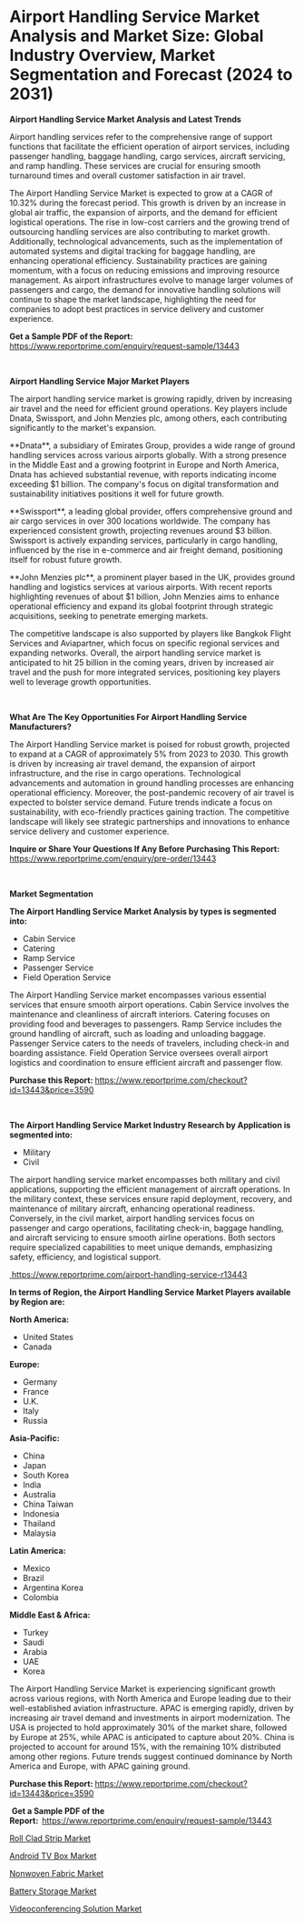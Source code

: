 <p><h1>Airport Handling Service Market Analysis and Market Size: Global Industry Overview, Market Segmentation and Forecast (2024 to 2031)</h1></p><p><strong>Airport Handling Service Market Analysis and Latest Trends</strong></p>
<p><p>Airport handling services refer to the comprehensive range of support functions that facilitate the efficient operation of airport services, including passenger handling, baggage handling, cargo services, aircraft servicing, and ramp handling. These services are crucial for ensuring smooth turnaround times and overall customer satisfaction in air travel.</p><p>The Airport Handling Service Market is expected to grow at a CAGR of 10.32% during the forecast period. This growth is driven by an increase in global air traffic, the expansion of airports, and the demand for efficient logistical operations. The rise in low-cost carriers and the growing trend of outsourcing handling services are also contributing to market growth. Additionally, technological advancements, such as the implementation of automated systems and digital tracking for baggage handling, are enhancing operational efficiency. Sustainability practices are gaining momentum, with a focus on reducing emissions and improving resource management. As airport infrastructures evolve to manage larger volumes of passengers and cargo, the demand for innovative handling solutions will continue to shape the market landscape, highlighting the need for companies to adopt best practices in service delivery and customer experience.</p></p>
<p><strong>Get a Sample PDF of the Report:&nbsp;</strong> <a href="https://www.reportprime.com/enquiry/request-sample/13443?utm_campaign=57&utm_medium=2&utm_source=Github&utm_content=ia&utm_term=29112024&utm_id=airport-handling-service">https://www.reportprime.com/enquiry/request-sample/13443</a></p>
<p>&nbsp;</p>
<p><strong>Airport Handling Service Major Market Players</strong></p>
<p><p>The airport handling service market is growing rapidly, driven by increasing air travel and the need for efficient ground operations. Key players include Dnata, Swissport, and John Menzies plc, among others, each contributing significantly to the market's expansion.</p><p>**Dnata**, a subsidiary of Emirates Group, provides a wide range of ground handling services across various airports globally. With a strong presence in the Middle East and a growing footprint in Europe and North America, Dnata has achieved substantial revenue, with reports indicating income exceeding $1 billion. The company's focus on digital transformation and sustainability initiatives positions it well for future growth.</p><p>**Swissport**, a leading global provider, offers comprehensive ground and air cargo services in over 300 locations worldwide. The company has experienced consistent growth, projecting revenues around $3 billion. Swissport is actively expanding services, particularly in cargo handling, influenced by the rise in e-commerce and air freight demand, positioning itself for robust future growth.</p><p>**John Menzies plc**, a prominent player based in the UK, provides ground handling and logistics services at various airports. With recent reports highlighting revenues of about $1 billion, John Menzies aims to enhance operational efficiency and expand its global footprint through strategic acquisitions, seeking to penetrate emerging markets.</p><p>The competitive landscape is also supported by players like Bangkok Flight Services and Aviapartner, which focus on specific regional services and expanding networks. Overall, the airport handling service market is anticipated to hit 25 billion in the coming years, driven by increased air travel and the push for more integrated services, positioning key players well to leverage growth opportunities.</p></p>
<p>&nbsp;</p>
<p><strong>What Are The Key Opportunities For Airport Handling Service Manufacturers?</strong></p>
<p><p>The Airport Handling Service market is poised for robust growth, projected to expand at a CAGR of approximately 5% from 2023 to 2030. This growth is driven by increasing air travel demand, the expansion of airport infrastructure, and the rise in cargo operations. Technological advancements and automation in ground handling processes are enhancing operational efficiency. Moreover, the post-pandemic recovery of air travel is expected to bolster service demand. Future trends indicate a focus on sustainability, with eco-friendly practices gaining traction. The competitive landscape will likely see strategic partnerships and innovations to enhance service delivery and customer experience.</p></p>
<p><strong>Inquire or Share Your Questions If Any Before Purchasing This Report:</strong> <a href="https://www.reportprime.com/enquiry/pre-order/13443?utm_campaign=57&utm_medium=2&utm_source=Github&utm_content=ia&utm_term=29112024&utm_id=airport-handling-service">https://www.reportprime.com/enquiry/pre-order/13443</a></p>
<p>&nbsp;</p>
<p><strong>Market Segmentation</strong></p>
<p><strong>The Airport Handling Service Market Analysis by types is segmented into:</strong></p>
<p><ul><li>Cabin Service</li><li>Catering</li><li>Ramp Service</li><li>Passenger Service</li><li>Field Operation Service</li></ul></p>
<p><p>The Airport Handling Service market encompasses various essential services that ensure smooth airport operations. Cabin Service involves the maintenance and cleanliness of aircraft interiors. Catering focuses on providing food and beverages to passengers. Ramp Service includes the ground handling of aircraft, such as loading and unloading baggage. Passenger Service caters to the needs of travelers, including check-in and boarding assistance. Field Operation Service oversees overall airport logistics and coordination to ensure efficient aircraft and passenger flow.</p></p>
<p><strong>Purchase this Report:&nbsp;</strong><a href="https://www.reportprime.com/checkout?id=13443&price=3590&utm_campaign=57&utm_medium=2&utm_source=Github&utm_content=ia&utm_term=29112024&utm_id=airport-handling-service">https://www.reportprime.com/checkout?id=13443&price=3590</a></p>
<p>&nbsp;</p>
<p><strong>The Airport Handling Service Market Industry Research by Application is segmented into:</strong></p>
<p><ul><li>Military</li><li>Civil</li></ul></p>
<p><p>The airport handling service market encompasses both military and civil applications, supporting the efficient management of aircraft operations. In the military context, these services ensure rapid deployment, recovery, and maintenance of military aircraft, enhancing operational readiness. Conversely, in the civil market, airport handling services focus on passenger and cargo operations, facilitating check-in, baggage handling, and aircraft servicing to ensure smooth airline operations. Both sectors require specialized capabilities to meet unique demands, emphasizing safety, efficiency, and logistical support.</p></p>
<p><a href="https://www.reportprime.com/airport-handling-service-r13443?utm_campaign=57&utm_medium=2&utm_source=Github&utm_content=ia&utm_term=29112024&utm_id=airport-handling-service">&nbsp;https://www.reportprime.com/airport-handling-service-r13443</a></p>
<p><strong>In terms of Region, the Airport Handling Service Market Players available by Region are:</strong></p>
<p>
    <p> <strong> North America: </strong>
        <ul>
            <li>United States</li>
            <li>Canada</li>
        </ul>
        </p> 
    <p> <strong> Europe: </strong>
        <ul>
            <li>Germany</li>
            <li>France</li>
            <li>U.K.</li>
            <li>Italy</li>
            <li>Russia</li>
        </ul>
        </p> 
    <p> <strong> Asia-Pacific: </strong>
        <ul>
            <li>China</li>
            <li>Japan</li>
            <li>South Korea</li>
            <li>India</li>
            <li>Australia</li>
            <li>China Taiwan</li>
            <li>Indonesia</li>
            <li>Thailand</li>
            <li>Malaysia</li>
        </ul>
        </p> 
    <p> <strong> Latin America: </strong>
        <ul>
            <li>Mexico</li>
            <li>Brazil</li>
            <li>Argentina Korea</li>
            <li>Colombia</li>
        </ul>
        </p> 
    <p> <strong> Middle East & Africa: </strong>
        <ul>
            <li>Turkey</li>
            <li>Saudi</li>
            <li>Arabia</li>
            <li>UAE</li>
            <li>Korea</li>
        </ul>
    </p>
    </p>
<p><p>The Airport Handling Service Market is experiencing significant growth across various regions, with North America and Europe leading due to their well-established aviation infrastructure. APAC is emerging rapidly, driven by increasing air travel demand and investments in airport modernization. The USA is projected to hold approximately 30% of the market share, followed by Europe at 25%, while APAC is anticipated to capture about 20%. China is projected to account for around 15%, with the remaining 10% distributed among other regions. Future trends suggest continued dominance by North America and Europe, with APAC gaining ground.</p></p>
<p><strong>Purchase this Report: </strong><a href="https://www.reportprime.com/checkout?id=13443&price=3590&utm_campaign=57&utm_medium=2&utm_source=Github&utm_content=ia&utm_term=29112024&utm_id=airport-handling-service">https://www.reportprime.com/checkout?id=13443&price=3590</a></p>
<p>&nbsp;<strong>Get a Sample PDF of the Report:&nbsp;&nbsp;</strong><a href="https://www.reportprime.com/enquiry/request-sample/13443?utm_campaign=57&utm_medium=2&utm_source=Github&utm_content=ia&utm_term=29112024&utm_id=airport-handling-service">https://www.reportprime.com/enquiry/request-sample/13443</a></p>
<p><strong></strong></p>
<p><p><a href="https://issuu.com/reportprime-2/docs/roll-clad-strip-market-size-2030.pptx?utm_campaign=57&utm_medium=2&utm_source=Github&utm_content=ia&utm_term=29112024&utm_id=airport-handling-service">Roll Clad Strip Market</a></p><p><a href="https://www.linkedin.com/pulse/global-android-tv-box-industry-analysis-share-growth-trends-sergf?utm_campaign=57&utm_medium=2&utm_source=Github&utm_content=ia&utm_term=29112024&utm_id=airport-handling-service">Android TV Box Market</a></p><p><a href="https://www.linkedin.com/pulse/nonwoven-fabric-market-drivers-challenges-forecast-2024-2031-kocvf?utm_campaign=57&utm_medium=2&utm_source=Github&utm_content=ia&utm_term=29112024&utm_id=airport-handling-service">Nonwoven Fabric Market</a></p><p><a href="https://issuu.com/reportprime-2/docs/battery-storage-market-size-2030.pptx?utm_campaign=57&utm_medium=2&utm_source=Github&utm_content=ia&utm_term=29112024&utm_id=airport-handling-service">Battery Storage Market</a></p><p><a href="https://github.com/AshrafKhan865/Market-Research-Report-List-1/blob/main/videoconferencing-solution-market.md?utm_campaign=57&utm_medium=2&utm_source=Github&utm_content=ia&utm_term=29112024&utm_id=airport-handling-service">Videoconferencing Solution Market</a></p></p>